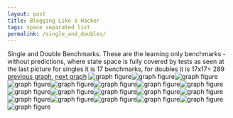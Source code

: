 ```yaml
---
layout: post
title: Blogging Like a Hacker
tags: space separated list
permalink: /single_and_doubles/
---
```


Single and Double Benchmarks. These are the learning only benchmarks - without predictions, where state space is fully covered by tests as seen at the last picture for singles it is 17 benchmarks, for doubles it is 17x17= 289
[previous graph](../comb_quintuple_ZB/), [next graph](../..//)
<img src="./images/single/single.png" alt="graph figure"><img src="./images/double/AVL_box.png" alt="graph figure"><img src="./images/double/A_box.png" alt="graph figure"><img src="./images/double/CYPHERD_box.png" alt="graph figure"><img src="./images/double/EGG_box.png" alt="graph figure"><img src="./images/double/FACE_box.png" alt="graph figure"><img src="./images/double/FLOYD_box.png" alt="graph figure"><img src="./images/double/F_box.png" alt="graph figure"><img src="./images/double/H_box.png" alt="graph figure"><img src="./images/double/JSOND_box.png" alt="graph figure"><img src="./images/double/K_box.png" alt="graph figure"><img src="./images/double/O_box.png" alt="graph figure"><img src="./images/double/PDFD_box.png" alt="graph figure"><img src="./images/double/RB_box.png" alt="graph figure"><img src="./images/double/ROD_box.png" alt="graph figure"><img src="./images/double/SMATRIX_box.png" alt="graph figure"><img src="./images/double/SORTD_box.png" alt="graph figure"><img src="./images/double/ZB_box.png" alt="graph figure"><img src="./images/single/double.png" alt="graph figure">